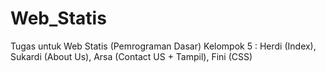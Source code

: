 # Web_Statis
Tugas untuk Web Statis (Pemrograman Dasar) Kelompok 5 : Herdi (Index), Sukardi (About Us), Arsa (Contact US + Tampil), Fini (CSS)

